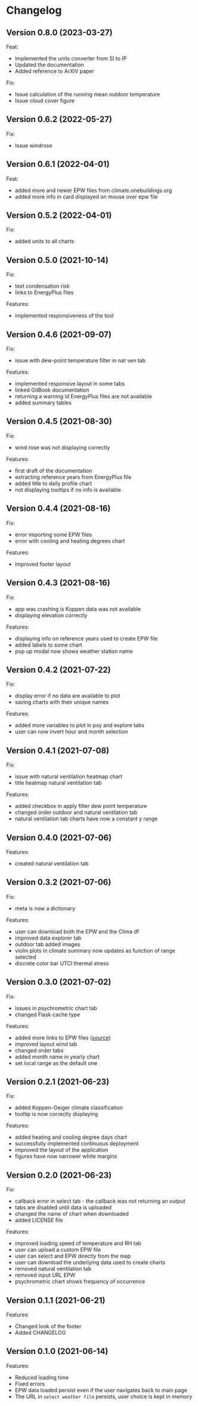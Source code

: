 # Changelog

## Version 0.8.0 \(2023-03-27\)

Feat:

* Implemented the units converter from SI to IP
* Updated the documentation
* Added reference to ArXiV paper

Fix:

* Issue calculation of the running mean outdoor temperature
* Issue cloud cover figure

## Version 0.6.2 \(2022-05-27\)

Fix:

* Issue windrose

## Version 0.6.1 \(2022-04-01\)

Feat:

* added more and newer EPW files from climate.onebuildings.org
* added more info in card displayed on mouse over epw file

## Version 0.5.2 \(2022-04-01\)

Fix:

* added units to all charts

## Version 0.5.0 \(2021-10-14\)

Fix:

* text condensation risk
* links to EnergyPlus files

Features:

* implemented responsiveness of the tool

## Version 0.4.6 \(2021-09-07\)

Fix:

* issue with dew-point temperature filter in nat ven tab

Features:

* implemented responsive layout in some tabs
* linked GitBook documentation
* returning a warning id EnergyPlus files are not available
* added summary tables

## Version 0.4.5 \(2021-08-30\)

Fix:

* wind rose was not displaying correctly

Features:

* first draft of the documentation
* extracting reference years from EnergyPlus file
* added title to daily profile chart
* not displaying tooltips if no info is available

## Version 0.4.4 \(2021-08-16\)

Fix:

* error importing some EPW files
* error with cooling and heating degrees chart

Features:

* improved footer layout

## Version 0.4.3 \(2021-08-16\)

Fix:

* app was crashing is Koppen data was not available
* displaying elevation correctly

Features:

* displaying info on reference years used to create EPW file
* added labels to some chart
* pop up modal now shows weather station name

## Version 0.4.2 \(2021-07-22\)

Fix:

* display error if no data are available to plot
* saving charts with their unique names 

Features:

* added more variables to plot in psy and explore tabs
* user can now invert hour and month selection

## Version 0.4.1 \(2021-07-08\)

Fix:

* issue with natural ventilation heatmap chart
* title heatmap natural ventilation tab

Features:

* added checkbox in apply filter dew point temperature
* changed order outdoor and natural ventilation tab
* natural ventilation tab charts have now a constant y range

## Version 0.4.0 \(2021-07-06\)

Features:

* created natural ventilation tab

## Version 0.3.2 \(2021-07-06\)

Fix:

* meta is now a dictionary

Features:

* user can download both the EPW and the Clima df
* improved data explorer tab
* outdoor tab added images
* violin plots in climate summary now updates as function of range selected
* discrete color bar UTCI thermal stress

## Version 0.3.0 \(2021-07-02\)

Fix:

* issues in psychrometric chart tab
* changed Flask cache type

Features:

* added more links to EPW files \([source](http://climate.onebuilding.org/)\)
* improved layout wind tab
* changed order tabs
* added month name in yearly chart
* set local range as the default one

## Version 0.2.1 \(2021-06-23\)

Fix:

* added Koppen-Geiger climate classification
* tooltip is now correctly displaying

Features:

* added heating and cooling degree days chart
* successfully implemented continuous deployment
* improved the layout of the application
* figures have now narrower white margins

## Version 0.2.0 \(2021-06-23\)

Fix:

* callback error in select tab - the callback was not returning an output
* tabs are disabled until data is uploaded
* changed the name of chart when downloaded
* added LICENSE file

Features:

* improved loading speed of temperature and RH tab
* user can upload a custom EPW file
* user can select and EPW directly from the map
* user can download the underlying data used to create charts
* removed natural ventilation tab
* removed input URL EPW
* psychrometric chart shows frequency of occurrence

## Version 0.1.1 \(2021-06-21\)

Features:

* Changed look of the footer
* Added CHANGELOG

## Version 0.1.0 \(2021-06-14\)

Features:

* Reduced loading time
* Fixed errors
* EPW data loaded persist even if the user navigates back to main page
* The URL in `select weather file` persists, user choice is kept in memory

